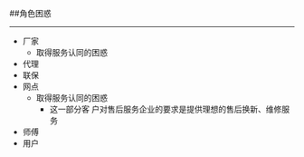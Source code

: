 ##角色困惑
___
 * 厂家
   - 取得服务认同的困惑
 * 代理
 * 联保
 * 网点
   - 取得服务认同的困惑
     - 这一部分客 户对售后服务企业的要求是提供理想的售后换新、维修服务
 * 师傅
 * 用户

